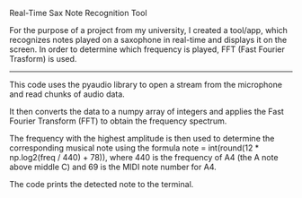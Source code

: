 Real-Time Sax Note Recognition Tool

For the purpose of a project from my university, I created a tool/app, which recognizes notes played on a saxophone in real-time and displays it on the screen. In order to determine which frequency is played, FFT (Fast Fourier Trasform) is used.

------------------------------------------------------------------------------------------------------------------------------------------------------------------------

This code uses the pyaudio library to open a stream from the microphone and read chunks of audio data.

It then converts the data to a numpy array of integers and applies the Fast Fourier Transform (FFT) to obtain the frequency spectrum.

The frequency with the highest amplitude is then used to determine the corresponding musical note using the formula note = int(round(12 * np.log2(freq / 440) + 78)), where 440 is the frequency of A4 (the A note above middle C) and 69 is the MIDI note number for A4.

The code prints the detected note to the terminal.
